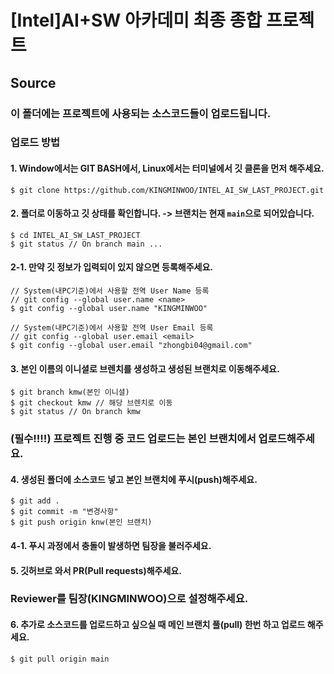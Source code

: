 # [Intel]AI+SW 아카데미 최종 종합 프로젝트

## Source

### 이 폴더에는 프로젝트에 사용되는 소스코드들이 업로드됩니다.

### 업로드 방법

#### 1. Window에서는 GIT BASH에서, Linux에서는 터미널에서 깃 클론을 먼저 해주세요.

`$ git clone https://github.com/KINGMINWOO/INTEL_AI_SW_LAST_PROJECT.git`

#### 2. 폴더로 이동하고 깃 상태를 확인합니다. -> 브랜치는 현재 `main`으로 되어있습니다.
```
$ cd INTEL_AI_SW_LAST_PROJECT
$ git status // On branch main ...
```
#### 2-1. 만약 깃 정보가 입력되이 있지 않으면 등록해주세요.
```
// System(내PC기준)에서 사용할 전역 User Name 등록
// git config --global user.name <name>
$ git config --global user.name "KINGMINWOO"

// System(내PC기준)에서 사용할 전역 User Email 등록
// git config --global user.email <email>
$ git config --global user.email "zhongbi04@gmail.com"
```

#### 3. 본인 이름의 이니셜로 브렌치를 생성하고 생성된 브랜치로 이동해주세요.
```
$ git branch kmw(본인 이니셜)
$ git checkout kmw // 해당 브렌치로 이동
$ git status // On branch kmw
```
### (필수!!!!) 프로젝트 진행 중 코드 업로드는 본인 브랜치에서 업로드해주세요.

#### 4. 생성된 폴더에 소스코드 넣고 본인 브랜치에 푸시(push)해주세요.
```
$ git add .
$ git commit -m "변경사항"
$ git push origin knw(본인 브랜치)
```
#### 4-1. 푸시 과정에서 충돌이 발생하면 팀장을 불러주세요.

#### 5. 깃허브로 와서 PR(Pull requests)해주세요.

### Reviewer를 팀장(KINGMINWOO)으로 설정해주세요.

#### 6. 추가로 소스코드를 업로드하고 싶으실 때 메인 브랜치 풀(pull) 한번 하고 업로드 해주세요.
```
$ git pull origin main
```

